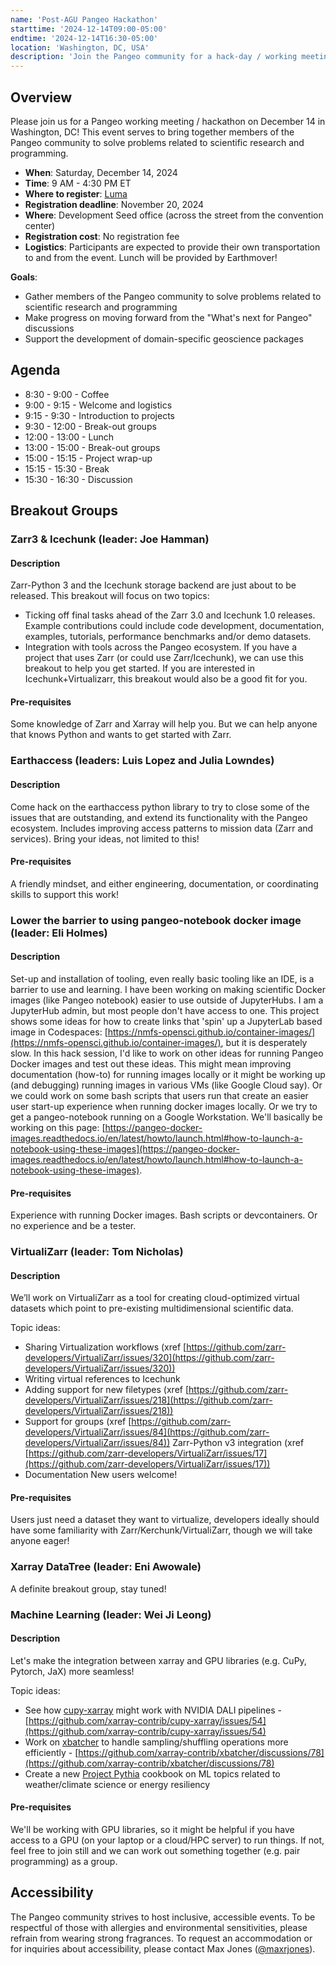 ```yaml
---
name: 'Post-AGU Pangeo Hackathon'
starttime: '2024-12-14T09:00-05:00'
endtime: '2024-12-14T16:30-05:00'
location: 'Washington, DC, USA'
description: 'Join the Pangeo community for a hack-day / working meeting after AGU 2024'
---
```


## Overview

Please join us for a Pangeo working meeting / hackathon on December 14 in Washington, DC! This event serves to bring together members of the Pangeo community to solve problems related to scientific research and programming.

- **When**: Saturday, December 14, 2024
- **Time**: 9 AM - 4:30 PM ET
- **Where to register**: [Luma](https://lu.ma/8mj6f3qn)
- **Registration deadline**: November 20, 2024
- **Where**: Development Seed office (across the street from the convention center)
- **Registration cost**: No registration fee
- **Logistics**: Participants are expected to provide their own transportation to and from the event. Lunch will be provided by Earthmover!

**Goals**:

- Gather members of the Pangeo community to solve problems related to scientific research and programming
- Make progress on moving forward from the "What's next for Pangeo" discussions
- Support the development of domain-specific geoscience packages

## Agenda

- 8:30 - 9:00 - Coffee
- 9:00 - 9:15 - Welcome and logistics
- 9:15 - 9:30 - Introduction to projects
- 9:30 - 12:00 - Break-out groups
- 12:00 - 13:00 - Lunch
- 13:00 - 15:00 - Break-out groups
- 15:00 - 15:15 - Project wrap-up
- 15:15 - 15:30 - Break
- 15:30 - 16:30 - Discussion

## Breakout Groups

### Zarr3 & Icechunk (leader: Joe Hamman)

#### Description

Zarr-Python 3 and the Icechunk storage backend are just about to be released. This breakout will focus on two topics:

- Ticking off final tasks ahead of the Zarr 3.0 and Icechunk 1.0 releases. Example contributions could include code development, documentation, examples, tutorials, performance benchmarks and/or demo datasets.
- Integration with tools across the Pangeo ecosystem. If you have a project that uses Zarr (or could use Zarr/Icechunk), we can use this breakout to help you get started. If you are interested in Icechunk+Virtualizarr, this breakout would also be a good fit for you.

#### Pre-requisites

Some knowledge of Zarr and Xarray will help you. But we can help anyone that knows Python and wants to get started with Zarr.

### Earthaccess (leaders: Luis Lopez and Julia Lowndes)

#### Description

Come hack on the earthaccess python library to try to close some of the issues that are outstanding, and extend its functionality with the Pangeo ecosystem. Includes improving access patterns to mission data (Zarr and services). Bring your ideas, not limited to this!

#### Pre-requisites

A friendly mindset, and either engineering, documentation, or coordinating skills to support this work!

### Lower the barrier to using pangeo-notebook docker image (leader: Eli Holmes)

#### Description

Set-up and installation of tooling, even really basic tooling like an IDE, is a barrier to use and learning. I have been working on making scientific Docker images (like Pangeo notebook) easier to use outside of JupyterHubs. I am a JupyterHub admin, but most people don't have access to one. This project shows some ideas for how to create links that 'spin' up a JupyterLab based image in Codespaces: [https://nmfs-opensci.github.io/container-images/](https://nmfs-opensci.github.io/container-images/), but it is desperately slow. In this hack session, I'd like to work on other ideas for running Pangeo Docker images and test out these ideas. This might mean improving documentation (how-to) for running images locally or it might be working up (and debugging) running images in various VMs (like Google Cloud say). Or we could work on some bash scripts that users run that create an easier user start-up experience when running docker images locally. Or we try to get a pangeo-notebook running on a Google Workstation. We'll basically be working on this page: [https://pangeo-docker-images.readthedocs.io/en/latest/howto/launch.html#how-to-launch-a-notebook-using-these-images](https://pangeo-docker-images.readthedocs.io/en/latest/howto/launch.html#how-to-launch-a-notebook-using-these-images).

#### Pre-requisites

Experience with running Docker images. Bash scripts or devcontainers. Or no experience and be a tester.

### VirtualiZarr (leader: Tom Nicholas)

#### Description

We’ll work on VirtualiZarr as a tool for creating cloud-optimized virtual datasets which point to pre-existing multidimensional scientific data.

Topic ideas:

- Sharing Virtualization workflows (xref [https://github.com/zarr-developers/VirtualiZarr/issues/320](https://github.com/zarr-developers/VirtualiZarr/issues/320))
- Writing virtual references to Icechunk
- Adding support for new filetypes (xref [https://github.com/zarr-developers/VirtualiZarr/issues/218](https://github.com/zarr-developers/VirtualiZarr/issues/218))
- Support for groups (xref [https://github.com/zarr-developers/VirtualiZarr/issues/84](https://github.com/zarr-developers/VirtualiZarr/issues/84))
  Zarr-Python v3 integration (xref [https://github.com/zarr-developers/VirtualiZarr/issues/17](https://github.com/zarr-developers/VirtualiZarr/issues/17))
- Documentation
  New users welcome!

#### Pre-requisites

Users just need a dataset they want to virtualize, developers ideally should have some familiarity with Zarr/Kerchunk/VirtualiZarr, though we will take anyone eager!

### Xarray DataTree (leader: Eni Awowale)

A definite breakout group, stay tuned!

### Machine Learning (leader: Wei Ji Leong)

#### Description

Let's make the integration between xarray and GPU libraries (e.g. CuPy, Pytorch, JaX) more seamless! 

Topic ideas:

- See how [cupy-xarray](https://github.com/xarray-contrib/cupy-xarray) might work with NVIDIA DALI pipelines - [https://github.com/xarray-contrib/cupy-xarray/issues/54](https://github.com/xarray-contrib/cupy-xarray/issues/54)
- Work on [xbatcher](https://github.com/xarray-contrib/xbatcher/issues) to handle sampling/shuffling operations more efficiently - [https://github.com/xarray-contrib/xbatcher/discussions/78](https://github.com/xarray-contrib/xbatcher/discussions/78)
- Create a new [Project Pythia](https://github.com/ProjectPythia) cookbook on ML topics related to weather/climate science or energy resiliency

#### Pre-requisites

We'll be working with GPU libraries, so it might be helpful if you have access to a GPU (on your laptop or a cloud/HPC server) to run things.
If not, feel free to join still and we can work out something together (e.g. pair programming) as a group.

## Accessibility

The Pangeo community strives to host inclusive, accessible events. To be respectful of those with allergies and environmental sensitivities, please refrain from wearing strong fragrances. To request an accommodation or for inquiries about accessibility, please contact Max Jones ([@maxrjones](https://discourse.pangeo.io/u/maxrjones)).
